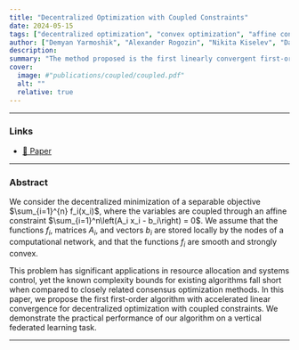 ```yaml
---
title: "Decentralized Optimization with Coupled Constraints"
date: 2024-05-15
tags: ["decentralized optimization", "convex optimization", "affine constraints", "coupled constraints"]
author: ["Demyan Yarmoshik", "Alexander Rogozin", "Nikita Kiselev", "Daniil Dorin", "Alexander Gasnikov", "Dmitry Kovalev"]
description: 
summary: "The method proposed is the first linearly convergent first-order decentralized algorithm for problems with general affine coupled constraints" 
cover:
  image: #"publications/coupled/coupled.pdf"
  alt: ""
  relative: true
---
```


---

### Links

- [📝 Paper](https://arxiv.org/abs/2407.02020)

---

### Abstract

We consider the decentralized minimization of a separable objective $\sum_{i=1}^{n} f_i(x_i)$, where the variables are coupled through an affine constraint $\sum_{i=1}^n\left(A_i x_i - b_i\right) = 0$. We assume that the functions $f_i$, matrices $A_i$, and vectors $b_i$ are stored locally by the nodes of a computational network, and that the functions $f_i$ are smooth and strongly convex.

This problem has significant applications in resource allocation and systems control, yet the known complexity bounds for existing algorithms fall short when compared to closely related consensus optimization methods. In this paper, we propose the first first-order algorithm with accelerated linear convergence for decentralized optimization with coupled constraints. We demonstrate the practical performance of our algorithm on a vertical federated learning task.

---

